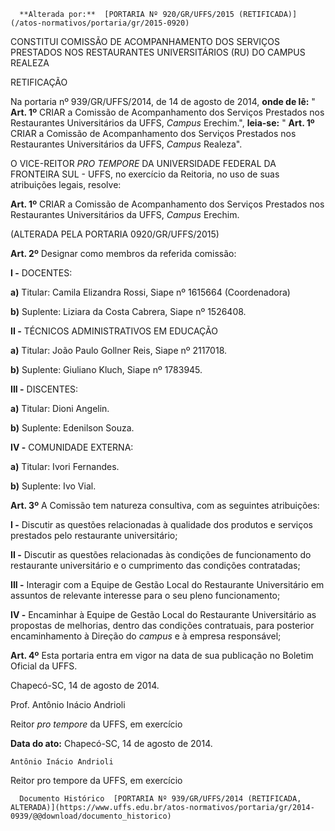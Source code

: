       **Alterada por:**  [PORTARIA Nº 920/GR/UFFS/2015 (RETIFICADA)](/atos-normativos/portaria/gr/2015-0920) 

   CONSTITUI COMISSÃO DE ACOMPANHAMENTO DOS SERVIÇOS PRESTADOS NOS RESTAURANTES UNIVERSITÁRIOS (RU) DO CAMPUS REALEZA  

RETIFICAÇÃO

 Na portaria nº 939/GR/UFFS/2014, de 14 de agosto de 2014, **onde de lê:** " **Art. 1º** CRIAR a Comissão de Acompanhamento dos Serviços Prestados nos Restaurantes Universitários da UFFS, *Campus* Erechim.", **leia-se:** " **Art. 1º** CRIAR a Comissão de Acompanhamento dos Serviços Prestados nos Restaurantes Universitários da UFFS, *Campus* Realeza".

 O VICE-REITOR *PRO TEMPORE* DA UNIVERSIDADE FEDERAL DA FRONTEIRA SUL - UFFS, no exercício da Reitoria, no uso de suas atribuições legais, resolve:

 **Art. 1º** CRIAR a Comissão de Acompanhamento dos Serviços Prestados nos Restaurantes Universitários da UFFS, *Campus* Erechim.

 (ALTERADA PELA PORTARIA 0920/GR/UFFS/2015)

 **Art. 2º** Designar como membros da referida comissão:

 **I -** DOCENTES:

 **a)** Titular: Camila Elizandra Rossi, Siape nº 1615664 (Coordenadora)

 **b)** Suplente: Liziara da Costa Cabrera, Siape nº 1526408.

 **II -** TÉCNICOS ADMINISTRATIVOS EM EDUCAÇÃO

 **a)** Titular: João Paulo Gollner Reis, Siape nº 2117018.

 **b)** Suplente: Giuliano Kluch, Siape nº 1783945.

 **III -** DISCENTES:

 **a)** Titular: Dioni Angelin.

 **b)** Suplente: Edenilson Souza.

 **IV -** COMUNIDADE EXTERNA:

 **a)** Titular: Ivori Fernandes.

 **b)** Suplente: Ivo Vial.

 **Art. 3º** A Comissão tem natureza consultiva, com as seguintes atribuições:

 **I -** Discutir as questões relacionadas à qualidade dos produtos e serviços prestados pelo restaurante universitário;

 **II -** Discutir as questões relacionadas às condições de funcionamento do restaurante universitário e o cumprimento das condições contratadas;

 **III -** Interagir com a Equipe de Gestão Local do Restaurante Universitário em assuntos de relevante interesse para o seu pleno funcionamento;

 **IV -** Encaminhar à Equipe de Gestão Local do Restaurante Universitário as propostas de melhorias, dentro das condições contratuais, para posterior encaminhamento à Direção do *campus* e à empresa responsável;

 **Art. 4º** Esta portaria entra em vigor na data de sua publicação no Boletim Oficial da UFFS.

 Chapecó-SC, 14 de agosto de 2014.

 Prof. Antônio Inácio Andrioli

 Reitor *pro tempore* da UFFS, em exercício

  

   **Data do ato:** Chapecó-SC, 14 de agosto de 2014.   
 

    Antônio Inácio Andrioli   
 Reitor pro tempore da UFFS, em exercício 

      Documento Histórico  [PORTARIA Nº 939/GR/UFFS/2014 (RETIFICADA, ALTERADA)](https://www.uffs.edu.br/atos-normativos/portaria/gr/2014-0939/@@download/documento_historico)     
      